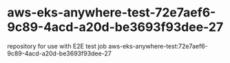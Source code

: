 # aws-eks-anywhere-test-72e7aef6-9c89-4acd-a20d-be3693f93dee-27
repository for use with E2E test job aws-eks-anywhere-test:72e7aef6-9c89-4acd-a20d-be3693f93dee-27
